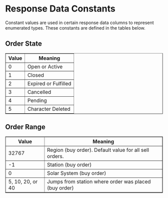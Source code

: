 # Response Data Constants
Constant values are used in certain response data columns to represent enumerated types.  These constants are defined in the tables below.

## Order State

<table border="1">
    <tbody>
        <tr>
            <th>Value</th>
            <th>Meaning</th>
        </tr>
        <tr>
            <td>0</td>
            <td>Open or Active</td>
        </tr>
        <tr>
            <td>1</td>
            <td>Closed</td>
        </tr>
        <tr>
            <td>2</td>
            <td>Expired or Fulfilled</td>
        </tr>
        <tr>
            <td>3</td>
            <td>Cancelled</td>
        </tr>
        <tr>
            <td>4</td>
            <td>Pending</td>
        </tr>
        <tr>
            <td>5</td>
            <td>Character Deleted</td>
        </tr>
    </tbody>
</table>

## Order Range

<table border="1">
    <tbody>
        <tr>
            <th>Value</th>
            <th>Meaning</th>
        </tr>
        <tr>
            <td>32767</td>
            <td>Region (buy order).  Default value for all sell orders.</td>
        </tr>
        <tr>
            <td>-1</td>
            <td>Station (buy order)</td>
        </tr>
        <tr>
            <td>0</td>
            <td>Solar System (buy order)</td>
        </tr>
        <tr>
            <td>5, 10, 20, or 40</td>
            <td>Jumps from station where order was placed (buy order)</td>
        </tr>
    </tbody>
</table>
